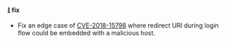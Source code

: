 #### <sub><sup><a name="v559-note-1" href="#559-note-1">:link:</a></sup></sub> fix

* Fix an edge case of [CVE-2018-15798](https://www.cvedetails.com/cve/CVE-2018-15798/) where redirect URI during login flow could be embedded with a malicious host.
